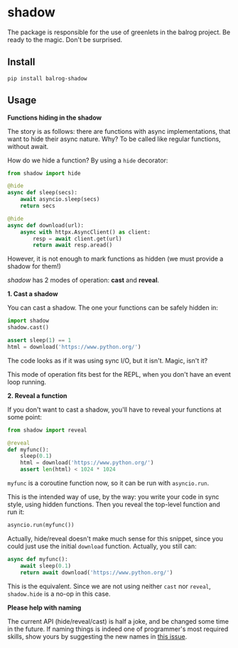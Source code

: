 # shadow

The package is responsible for the use of greenlets in the balrog project.
Be ready to the magic. Don't be surprised.

## Install

```
pip install balrog-shadow
```

## Usage

**Functions hiding in the shadow**

The story is as follows: there are functions with async implementations,
that want to hide their async nature. Why? To be called like regular functions,
without await.

How do we hide a function? By using a `hide` decorator:

```python
from shadow import hide

@hide
async def sleep(secs):
    await asyncio.sleep(secs)
    return secs

@hide
async def download(url):
    async with httpx.AsyncClient() as client:
        resp = await client.get(url)
        return await resp.aread()
```

However, it is not enough to mark functions as hidden
(we must provide a shadow for them!)

*shadow* has 2 modes of operation: **cast** and **reveal**.

**1. Cast a shadow**

You can cast a shadow. The one your functions can be safely hidden in:

```python
import shadow
shadow.cast()

assert sleep(1) == 1
html = download('https://www.python.org/')
```

The code looks as if it was using sync I/O, but it isn't. Magic, isn't it?

This mode of operation fits best for the REPL, when you don't have
an event loop running.

**2. Reveal a function**

If you don't want to cast a shadow, you'll have to reveal your functions at some point:

```python
from shadow import reveal

@reveal
def myfunc():
    sleep(0.1)
    html = download('https://www.python.org/')
    assert len(html) < 1024 * 1024
```

`myfunc` is a coroutine function now, so it can be run with `asyncio.run`.

This is the intended way of use, by the way: you write your code in sync style, using hidden functions.
Then you reveal the top-level function and run it:

```python
asyncio.run(myfunc())
```

Actually, hide/reveal doesn't make much sense for this snippet, since you could just use
the initial `download` function. Actually, you still can:

```python
async def myfunc():
    await sleep(0.1)
    return await download('https://www.python.org/')
```

This is the equivalent. Since we are not using neither `cast` nor `reveal`,
`shadow.hide` is a no-op in this case.

**Please help with naming**

The current API (hide/reveal/cast) is half a joke, and be changed some time
in the future. If naming things is indeed one of programmer's most required skills,
show yours by suggesting the new names in [this issue](https://github.com/balrogproject/shadow/issues/1).